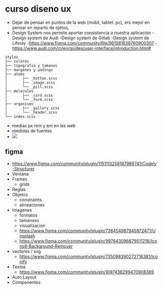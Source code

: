 # curso diseno ux

- Dejar de pensar en puntos de la web (mobil, tablet. pc), ers mejor en pensar en reparto de ojetos, 
- Design System nos permite aportar consistencia a nuestra aplicación -Design system de Audi -Design system de Gitlab -Design system de Liferay
  -https://www.figma.com/community/file/961581638760900307
  -https://www.audi.com/ci/en/guides/user-interface/introduction.html#
```
styles
├── colores
├── tipografia y tamanos
├── margenes y padings
├── atoms
│       ├── _button.scss
│       ├── _image.scss
│       └── _pill.scss
├── molecules
│       ├── _card.scss
│       └── _form.scss
├── organisms
│       ├── _gallery.scss
│       └── _header.scss
└── index.scss
```
 - medias px rem y em en las web
 - medidas de fuentes
 - <img src="https://miro.medium.com/max/720/1*8Sh88Pbeb3VXd4wzyihrZQ.png">

## figma

- https://www.figma.com/community/plugin/1151113258187986741/Codely-Structurer
- Ventana
- Frames
  - grids
- Reglas
- Objetos
  - constraints
  - alineaciones
- Imagenes
  - formatos
  - tamanaso
  - visualizacion
  - https://www.figma.com/community/plugin/738454987945972471/Unsplash
  - https://www.figma.com/community/plugin/997643096679511216/Icons8-Background-Remover
- vectores / svg
  - https://www.figma.com/community/plugin/735098390272716381/Iconify
- Textos
  - https://www.figma.com/community/plugin/1097438299470908389
- Auto Layout
- Componentes
